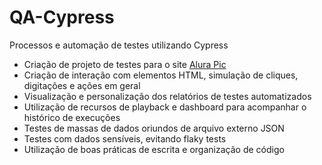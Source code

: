 # QA-Cypress
Processos e automação de testes utilizando Cypress

- Criação de projeto de testes para o site [Alura Pic](https://alura-fotos.herokuapp.com/) 
- Criação de interação com elementos HTML, simulação de cliques, digitações e ações em geral
- Visualização e personalização dos relatórios de testes automatizados
- Utilização de recursos de playback e dashboard para acompanhar o histórico de execuções
- Testes de massas de dados oriundos de arquivo externo JSON
- Testes com dados sensíveis, evitando flaky tests
- Utilização de boas práticas de escrita e organização de código
